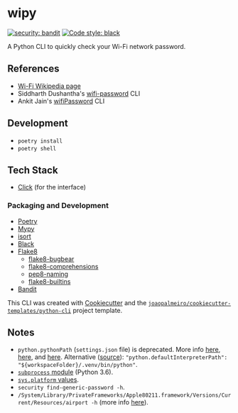 # wipy

[![security: bandit](https://img.shields.io/badge/security-bandit-yellow.svg)](https://github.com/PyCQA/bandit)
[![Code style: black](https://img.shields.io/badge/code%20style-black-000000.svg)](https://github.com/psf/black)

A Python CLI to quickly check your Wi-Fi network password.

## References

- [Wi-Fi Wikipedia page](https://en.wikipedia.org/wiki/Wi-Fi)
- Siddharth Dushantha's [wifi-password](https://github.com/sdushantha/wifi-password) CLI
- Ankit Jain's [wifiPassword](https://github.com/ankitjain28may/wifiPassword) CLI

## Development

- `poetry install`
- `poetry shell`

## Tech Stack

- [Click](https://click.palletsprojects.com/) (for the interface)

### Packaging and Development

- [Poetry](https://python-poetry.org/)
- [Mypy](http://mypy-lang.org/)
- [isort](https://pycqa.github.io/isort/)
- [Black](https://github.com/psf/black)
- [Flake8](https://flake8.pycqa.org/)
  - [flake8-bugbear](https://github.com/PyCQA/flake8-bugbear)
  - [flake8-comprehensions](https://github.com/adamchainz/flake8-comprehensions)
  - [pep8-naming](https://github.com/PyCQA/pep8-naming)
  - [flake8-builtins](https://github.com/gforcada/flake8-builtins)
- [Bandit](https://bandit.readthedocs.io/)

This CLI was created with [Cookiecutter](https://github.com/audreyr/cookiecutter) and the [`joaopalmeiro/cookiecutter-templates/python-cli`](https://github.com/joaopalmeiro/cookiecutter-templates) project template.

## Notes

- `python.pythonPath` (`settings.json` file) is deprecated. More info [here](https://devblogs.microsoft.com/python/python-in-visual-studio-code-may-2020-release/#coming-next-moving-python-pythonpath-out-of-settings-json), [here](https://code.visualstudio.com/docs/python/environments#_manually-specify-an-interpreter), and [here](https://github.com/microsoft/vscode-python/issues/11015). Alternative ([source](https://github.com/microsoft/vscode-python/issues/12313#issuecomment-867932929)): `"python.defaultInterpreterPath": "${workspaceFolder}/.venv/bin/python"`.
- [`subprocess` module](https://docs.python.org/3.6/library/subprocess.html) (Python 3.6).
- [`sys.platform` values](https://docs.python.org/3.6/library/sys.html#sys.platform).
- `security find-generic-password -h`.
- `/System/Library/PrivateFrameworks/Apple80211.framework/Versions/Current/Resources/airport -h` (more info [here](https://ss64.com/osx/airport.html)).
